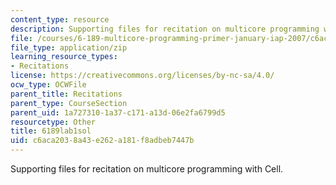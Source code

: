 ```yaml
---
content_type: resource
description: Supporting files for recitation on multicore programming with Cell.
file: /courses/6-189-multicore-programming-primer-january-iap-2007/c6aca2038a43e262a181f8adbeb7447b_6189lab1sol.zip
file_type: application/zip
learning_resource_types:
- Recitations
license: https://creativecommons.org/licenses/by-nc-sa/4.0/
ocw_type: OCWFile
parent_title: Recitations
parent_type: CourseSection
parent_uid: 1a727310-1a37-c171-a13d-06e2fa6799d5
resourcetype: Other
title: 6189lab1sol
uid: c6aca203-8a43-e262-a181-f8adbeb7447b
---
```

Supporting files for recitation on multicore programming with Cell.
